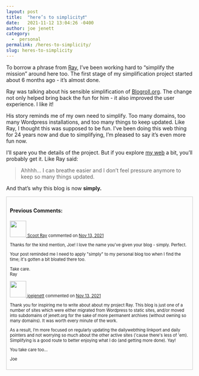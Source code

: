 ```yaml
---
layout: post
title:  "here’s to simplicity❗️"
date:   2021-11-12 13:04:26 -0400
author: joe jenett
category:
  -  personal
permalink: /heres-to-simplicity/
slug: heres-to-simplicity
---
```

<p>To borrow a phrase from <a href="https://blogroll.org/keeping-it-simple/" title="Keeping it simple - Blogroll.org">Ray</a>, I’ve been working hard to “simplify the mission” around here too.  The first stage of my simplification project started about 6 months ago - it’s almost done.</p>

<p>Ray was talking about his sensible simplification of <a href="https://blogroll.org/" title="Ye Olde Blogroll">Blogroll.org</a>. The change not only helped bring back the fun for him - it also improved the user experience. I like it!</p>

<p>His story reminds me of my own need to simplify. Too many domains, too many Wordpress installations, and too many things to keep updated. Like Ray, I thought this was supposed to be fun. I’ve been doing this web thing for 24 years now and due to simplifying, I’m pleased to say it’s even more fun now. </p>

<p>I’ll spare you the details of the project. But if you explore <a href="#aka">my web</a> a bit, you’ll probably get it. Like Ray said:</p>

<blockquote><p>Ahhhh… I can breathe easier and I don’t feel pressure anymore to keep so many things updated.</p></blockquote>

<p>And that’s why this blog is now <strong>simply.</strong></p>

<div style="padding:9px;border:1px solid #ccc;">
<h4>Previous Comments:</h4>
<p style="font-size:.8em;"><a href="https://github.com/ScootRay" title=""><img src="https://avatars.githubusercontent.com/u/12983100?v=4?v=3&s=88" alt="" width="44"> Scoot Ray</a> commented on <a href="https://github.com/joejenett/simply/issues/1#issuecomment-968181005" title="">Nov 13, 2021</a>
</p>
<p style="font-size:.8em;">Thanks for the kind mention, Joe! I love the name you've given your blog - simply. Perfect.
</p>
<p style="font-size:.8em;">Your post reminded me I need to apply "simply" to my personal blog too when I find the time; it's gotten a bit bloated there too.
</p>
<p style="font-size:.8em;">Take care.<br>
Ray
</p>
<p style="font-size:.8em;"><a href="https://github.com/joejenett" title=""><img src="https://avatars.githubusercontent.com/u/52048847?v=4?v=3&s=88" alt="" width="44"> joejenett</a> commented on <a href="https://github.com/joejenett/simply/issues/1#issuecomment-968182994" title="">Nov 13, 2021</a>
</p>
<p style="font-size:.8em;">Thank you for inspiring me to write about about my project Ray. This blog is just one of a number of sites which were either migrated from Wordpress to static sites, and/or moved into subdomains of jenett.org for the sake of more permanent archives (without owning so many domains). It was worth every minute of the work.
</p>
<p style="font-size:.8em;">As a result, I’m more focused on regularly updating the dailywebthing linkport and daily pointers and not worrying so much about the other active sites ('cause there's less of 'em). Simplifying is a good route to better enjoying what I do (and getting more done). Yay!
</p>
<p style="font-size:.8em;">You take care too...
</p>
<p style="font-size:.8em;">Joe
</p>
</div>